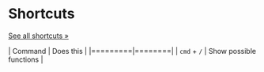 # Shortcuts

[See all shortcuts &raquo;](https://docs.racket-lang.org/drracket/Keyboard_Shortcuts.html)

| Command | Does this |
|=========|========|
| `cmd` + `/` |  Show possible functions |